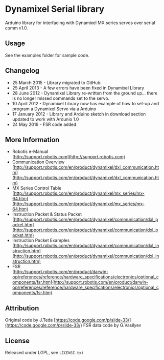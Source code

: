 Dynamixel Serial library
========================

Arduino library for interfacing with Dynamixel MX series servos over serial comm v1.0.

## Usage
See the examples folder for sample code.

## Changelog
* 25 March 2015 -  Library migrated to GitHub.
* 25 April 2013 - A few errors have been fixed in Dynamixel Library
* 28 June 2012 - Dynamixel Library re-written from the ground up... there is no longer missed commands set to the servo.
* 10 April 2012 - Dynamixel Library now has example of how to set-up and program a Dynamixel Servo via a Arduino
* 17 January 2012 - Library and Arduino sketch in download section updated to work with Ardunio 1.0
* 24 May 2019 - FSR code added

## More Information
* Robotis e-Manual<br/>
  [http://support.robotis.com](http://support.robotis.com)
* Communication Overview<br/>
  [http://support.robotis.com/en/product/dynamixel/dxl_communication.htm](http://support.robotis.com/en/product/dynamixel/dxl_communication.htm)
* MX Series Control Table<br/>
  [http://support.robotis.com/en/product/dynamixel/mx_series/mx-64.htm](http://support.robotis.com/en/product/dynamixel/mx_series/mx-64.htm)
* Instruction Packet & Status Packet<br/>
  [http://support.robotis.com/en/product/dynamixel/communication/dxl_packet.htm](http://support.robotis.com/en/product/dynamixel/communication/dxl_packet.htm)
* Instruction Packet Examples<br/>
  [http://support.robotis.com/en/product/dynamixel/communication/dxl_instruction.htm](http://support.robotis.com/en/product/dynamixel/communication/dxl_instruction.htm)
* FSR<br/>
  [http://support.robotis.com/en/product/darwin-op/references/reference/hardware_specifications/electronics/optional_components/fsr.htm](http://support.robotis.com/en/product/darwin-op/references/reference/hardware_specifications/electronics/optional_components/fsr.htm)

## Attribution
Original code by J.Teda [https://code.google.com/p/slide-33/](https://code.google.com/p/slide-33/)
FSR data code by G.Vasilyev

## License
Released under LGPL, see `LICENSE.txt`
